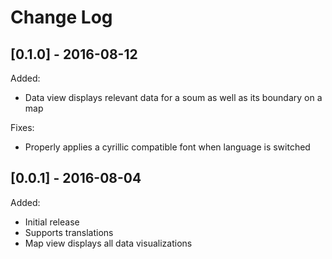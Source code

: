 # Change Log

## [0.1.0] - 2016-08-12

Added:
 - Data view displays relevant data for a soum as well as its boundary on a map

Fixes:
 - Properly applies a cyrillic compatible font when language is switched


## [0.0.1] - 2016-08-04

Added:
 - Initial release
 - Supports translations
 - Map view displays all data visualizations
